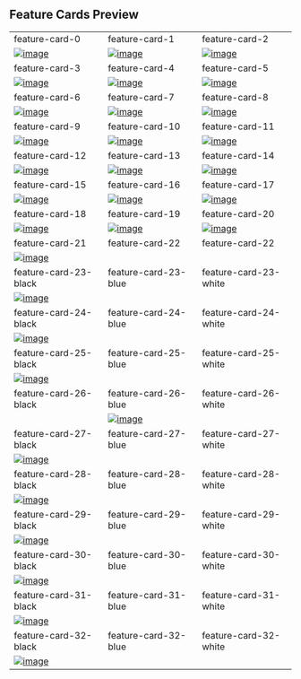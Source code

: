 ## Feature Cards Preview

<table>
  <tr>
    <td width="33.3333%">feature-card-0</td>
    <td width="33.3333%">feature-card-1</td>
    <td width="33.3333%">feature-card-2</td>
  </tr>

  <tr>
    <td width="33.3333%">
      <a href="https://github.com/Clueless-Community/seamless-ui/blob/main/Feature%20Cards/src/feature-card-0.html"><img src="https://i.ibb.co/hC0Hsvb/image.png" alt="image" border="0" /></a>
    </td>
    <td width="33.3333%">
      <a href="https://github.com/Clueless-Community/seamless-ui/blob/main/Feature%20Cards/src/feature-card-01.html"><img src="https://i.ibb.co/xsny6rF/1.png" alt="image" border="0" /></a>
    </td>
    <td width="33.3333%">
      <a href="https://github.com/Clueless-Community/seamless-ui/blob/main/Feature%20Cards/src/feature-card-02.html"><img src="https://i.ibb.co/5kHbmcX/2.png" alt="image" border="0" /></a>
    </td>
  </tr>

  <tr>
    <td width="33.3333%">feature-card-3</td>
    <td width="33.3333%">feature-card-4</td>
    <td width="33.3333%">feature-card-5</td>
  </tr>
  <tr>
    <td width="33.3333%">
      <a href="https://github.com/Clueless-Community/seamless-ui/blob/main/Feature%20Cards/src/feature-card-03.html"><img src="https://i.ibb.co/bzmGpCz/3.png" alt="image" border="0" /></a>
    </td>
    <td width="33.3333%">
      <a href="https://github.com/Clueless-Community/seamless-ui/blob/main/Feature%20Cards/src/feature-card-04.html"><img src="https://i.ibb.co/0CWsk8w/4.png" alt="image" border="0" /></a>
    </td>
    <td width="33.3333%">
      <a href="https://github.com/Clueless-Community/seamless-ui/blob/main/Feature%20Cards/src/feature-card-05.html"><img src="https://i.ibb.co/J5qrT7F/5.png" alt="image" border="0" /></a>
    </td>
  </tr>

  <tr>
    <td width="33.3333%">feature-card-6</td>
    <td width="33.3333%">feature-card-7</td>
    <td width="33.3333%">feature-card-8</td>
  </tr>
  <tr>
    <td width="33.3333%">
      <a href="https://github.com/Clueless-Community/seamless-ui/blob/main/Feature%20Cards/src/feature-card-06.html"><img src="https://i.ibb.co/QHJzwq6/6.png" alt="image" border="0" /></a>
    </td>
    <td width="33.3333%">
      <a href="https://github.com/Clueless-Community/seamless-ui/blob/main/Feature%20Cards/src/feature-card-07.html"><img src="https://i.ibb.co/HFjJkqV/7.png" alt="image" border="0" /></a>
    </td>
    <td width="33.3333%">
      <a href="https://github.com/Clueless-Community/seamless-ui/blob/main/Feature%20Cards/src/feature-card-08.html"><img src="https://i.ibb.co/N7XKRsY/8.png" alt="image" border="0" /></a>
    </td>
  </tr>

  <tr>
    <td width="33.3333%">feature-card-9</td>
    <td width="33.3333%">feature-card-10</td>
    <td width="33.3333%">feature-card-11</td>
  </tr>
  <tr>
    <td width="33.3333%">
      <a href="https://github.com/Clueless-Community/seamless-ui/blob/main/Feature%20Cards/src/feature-card-09.html"><img src="https://i.ibb.co/Sm1jRDf/9.png" alt="image" border="0" /></a>
    </td>
    <td width="33.3333%">
      <a href="https://github.com/Clueless-Community/seamless-ui/blob/main/Feature%20Cards/src/feature-card-10.html"><img src="https://i.ibb.co/sHJgHp7/10.png" alt="image" border="0" /></a>
    </td>
    <td width="33.3333%">
      <a href="https://github.com/Clueless-Community/seamless-ui/blob/main/Feature%20Cards/src/feature-card-11.html"><img src="https://i.ibb.co/99LYJTd/11.png" alt="image" border="0" /></a>
    </td>
  </tr>

  <tr>
    <td width="33.3333%">feature-card-12</td>
    <td width="33.3333%">feature-card-13</td>
    <td width="33.3333%">feature-card-14</td>
  </tr>
  <tr>
    <td width="33.3333%">
      <a href="https://github.com/Clueless-Community/seamless-ui/blob/main/Feature%20Cards/src/feature-card-12.html"><img src="https://i.ibb.co/jgj0NHm/12.png" alt="image" border="0" /></a>
    </td>
    <td width="33.3333%">
      <a href="https://github.com/Clueless-Community/seamless-ui/blob/main/Feature%20Cards/src/feature-card-13.html"><img src="https://i.ibb.co/RYgtZyF/13.png" alt="image" border="0" /></a>
    </td>
    <td width="33.3333%">
      <a href="https://github.com/Clueless-Community/seamless-ui/blob/main/Feature%20Cards/src/feature-card-14.html"><img src="https://i.ibb.co/f8MdPPf/14.png" alt="image" border="0" /></a>
    </td>
  </tr>

  <tr>
    <td width="33.3333%">feature-card-15</td>
    <td width="33.3333%">feature-card-16</td>
    <td width="33.3333%">feature-card-17</td>
  </tr>
  <tr>
    <td width="33.3333%">
      <a href="https://github.com/Clueless-Community/seamless-ui/blob/main/Feature%20Cards/src/feature-card-15.html"><img src="https://i.ibb.co/7QjT0s8/15.png" alt="image" border="0" /></a>
    </td>
    <td width="33.3333%">
      <a href="https://github.com/Clueless-Community/seamless-ui/blob/main/Feature%20Cards/src/feature-card-16.html"><img src="https://i.ibb.co/3mTN5h3/16.png" alt="image" border="0" /></a>
    </td>
    <td width="33.3333%">
      <a href="https://github.com/Clueless-Community/seamless-ui/blob/main/Feature%20Cards/src/feature-card-17.html"><img src="https://i.ibb.co/rMq0mwY/17.png" alt="image" border="0" /></a>
    </td>
  </tr>

  <tr>
    <td width="33.3333%">feature-card-18</td>
    <td width="33.3333%">feature-card-19</td>
    <td width="33.3333%">feature-card-20</td>
  </tr>
  <tr>
    <td width="33.3333%">
      <a href="https://github.com/Clueless-Community/seamless-ui/blob/main/Feature%20Cards/src/feature-card-18.html"><img src="https://i.ibb.co/k0ZGD2s/18.png" alt="image" border="0" /></a>
    </td>
    <td width="33.3333%">
      <a href="https://github.com/Clueless-Community/seamless-ui/blob/main/Feature%20Cards/src/feature-card-19.html"><img src="https://i.ibb.co/zfqzKXW/19.png" alt="image" border="0" /></a>
    </td>
    <td width="33.3333%">
      <a href="https://github.com/Clueless-Community/seamless-ui/blob/main/Feature%20Cards/src/feature-card-20.html"><img src="https://i.ibb.co/0y0jjSK/20.png" alt="image" border="0" /></a>
    </td>
  </tr>

  <tr>
    <td width="33.3333%">feature-card-21</td>
    <td width="33.3333%">feature-card-22</td>
    <td width="33.3333%">feature-card-22</td>
  </tr>
  <tr>
    <td width="33.3333%">
      <a href="https://github.com/Clueless-Community/seamless-ui/blob/main/Feature%20Cards/src/feature-card-21.html"><img src="https://i.ibb.co/gjqvVYC/21.png" alt="image" border="0" /></a>
    </td>
    <td width="33.3333%">
      <a href="https://github.com/Clueless-Community/seamless-ui/blob/main/Feature%20Cards/src/feature-card-22.html"><img src="https://i.ibb.co/f1NTckz/22.png" alt="" /></a>
    </td>
    <td width="33.3333%">
      <a href="https://github.com/Clueless-Community/seamless-ui/blob/main/Feature%20Cards/src/feature-card-22.html"><img src="https://i.ibb.co/f1NTckz/22.png" alt="" /></a>
    </td>
  </tr>
  
  <tr>
    <td width="33.3333%">feature-card-23-black</td>
    <td width="33.3333%">feature-card-23-blue</td>
    <td width="33.3333%">feature-card-23-white</td>
  </tr>
  <tr>
    <td width="33.3333%">
      <a href="https://github.com/Clueless-Community/seamless-ui/blob/main/Feature%20Cards/src/feature-card-23-black.html"><img src="https://i.ibb.co/Nj0LmWH/feature-card-23-black.png" alt="image" border="0" /></a>
    </td>
    <td width="33.3333%">
      <a href="https://github.com/Clueless-Community/seamless-ui/blob/main/Feature%20Cards/src/feature-card-23-blue.html"><img src="https://i.ibb.co/VBhm28K/feature-card-23-blue.png" alt="" /></a>
    </td>
    <td width="33.3333%">
      <a href="https://github.com/Clueless-Community/seamless-ui/blob/main/Feature%20Cards/src/feature-card-23-white.html"><img src="https://i.ibb.co/5Fxwqsq/feature-card-23-white.png" alt="" /></a>
    </td>
  </tr>

  <tr>
    <td width="33.3333%">feature-card-24-black</td>
    <td width="33.3333%">feature-card-24-blue</td>
    <td width="33.3333%">feature-card-24-white</td>
  </tr>
  <tr>
    <td width="33.3333%">
      <a href="https://github.com/Clueless-Community/seamless-ui/blob/main/Feature%20Cards/src/feature-card-24-black.html"><img src="https://i.ibb.co/zHgm6Vp/feature-card-24-black.png" alt="image" border="0" /></a>
    </td>
    <td width="33.3333%">
      <a href="https://github.com/Clueless-Community/seamless-ui/blob/main/Feature%20Cards/src/feature-card-24-blue.html"><img src="https://i.ibb.co/0M4h0MT/feature-card-24-blue.png" alt="" /></a>
    </td>
    <td width="33.3333%">
      <a href="https://github.com/Clueless-Community/seamless-ui/blob/main/Feature%20Cards/src/feature-card-24-white.html"><img src="https://i.ibb.co/4Wc0cp9/feature-card-24-white.png" alt="" /></a>
    </td>
  </tr>

  <tr>
    <td width="33.3333%">feature-card-25-black</td>
    <td width="33.3333%">feature-card-25-blue</td>
    <td width="33.3333%">feature-card-25-white</td>
  </tr>
  <tr>
    <td width="33.3333%">
      <a href="https://github.com/Clueless-Community/seamless-ui/blob/main/Feature%20Cards/src/feature-card-25-black.html"><img src="https://i.ibb.co/tYbJP39/feature-card-25-black.png" alt="image" border="0" /></a>
    </td>
    <td width="33.3333%">
      <a href="https://github.com/Clueless-Community/seamless-ui/blob/main/Feature%20Cards/src/feature-card-25-blue.html"><img src="https://i.ibb.co/NSZ6V7t/feature-card-25-blue.png" alt="" /></a>
    </td>
    <td width="33.3333%">
      <a href="https://github.com/Clueless-Community/seamless-ui/blob/main/Feature%20Cards/src/feature-card-25-white.html"><img src="https://i.ibb.co/f2Kv08V/feature-card-25-white.png" alt="" /></a>
    </td>
  </tr>

  <tr>
    <td width="33.3333%">feature-card-26-black</td>
    <td width="33.3333%">feature-card-26-blue</td>
    <td width="33.3333%">feature-card-26-white</td>
  </tr>
  <tr>
    <td width="33.3333%">
        <a href="https://github.com/Clueless-Community/seamless-ui/blob/main/Feature%20Cards/src/feature-card-26-black.html"><img src="https://i.ibb.co/pLb41SJ/feature-card-26-black.png" alt="" /></a>
    </td>
    <td width="33.3333%">
        <a href="https://github.com/Clueless-Community/seamless-ui/blob/main/Feature%20Cards/src/feature-card-26-blue.html"><img src="https://i.ibb.co/xj8R1bq/feature-card-26-blue.png" alt="image" border="0" /></a>
    </td>
    <td width="33.3333%">
        <a href="https://github.com/Clueless-Community/seamless-ui/blob/main/Feature%20Cards/src/feature-card-26-white.html"><img src="https://i.ibb.co/YQr4hvz/feature-card-26-white.png" alt="" /></a>
    </td>
  </tr>

  <tr>
    <td width="33.3333%">feature-card-27-black</td>
    <td width="33.3333%">feature-card-27-blue</td>
    <td width="33.3333%">feature-card-27-white</td>
  </tr>
  <tr>
    <td width="33.3333%">
      <a href="https://github.com/Clueless-Community/seamless-ui/blob/main/Feature%20Cards/src/feature-card-27-black.html"><img src="https://i.ibb.co/3RQ4Tnk/feature-card-27-black.png" alt="image" border="0" /></a>
    </td>
    <td width="33.3333%">
        <a href="https://github.com/Clueless-Community/seamless-ui/blob/main/Feature%20Cards/src/feature-card-27-blue.html"><img src="https://i.ibb.co/gwg53WX/feature-card-27-blue.png" alt="" /></a>
    </td>
    <td width="33.3333%">
        <a href="https://github.com/Clueless-Community/seamless-ui/blob/main/Feature%20Cards/src/feature-card-27-white.html"><img src="https://i.ibb.co/nPTKYm3/feature-card-27-white.png" alt="" /></a>
    </td>
  </tr>

  <tr>
    <td width="33.3333%">feature-card-28-black</td>
    <td width="33.3333%">feature-card-28-blue</td>
    <td width="33.3333%">feature-card-28-white</td>
  </tr>
  <tr>
    <td width="33.3333%">
      <a href="https://github.com/Clueless-Community/seamless-ui/blob/main/Feature%20Cards/src/feature-card-28-black.html"><img src="https://i.ibb.co/2jMgNht/feature-card-28-black.png" alt="image" border="0" /></a>
    </td>
    <td width="33.3333%">
      <a href="https://github.com/Clueless-Community/seamless-ui/blob/main/Feature%20Cards/src/feature-card-28-blue.html"><img src="https://i.ibb.co/6ydjYhn/feature-card-28-blue.png" alt="" /></a>
    </td>
    <td width="33.3333%">
      <a href="https://github.com/Clueless-Community/seamless-ui/blob/main/Feature%20Cards/src/feature-card-28-white.html"><img src="https://i.ibb.co/ZM8JycP/feature-card-28-white.png" alt="" /></a>
    </td>
  </tr>

  <tr>
    <td width="33.3333%">feature-card-29-black</td>
    <td width="33.3333%">feature-card-29-blue</td>
    <td width="33.3333%">feature-card-29-white</td>
  </tr>
  <tr>
    <td width="33.3333%">
      <a href="https://github.com/Clueless-Community/seamless-ui/blob/main/Feature%20Cards/src/feature-card-29-black.html"><img src="https://i.ibb.co/nsMyT5v/feature-card-29-black.png" alt="image" border="0" /></a>
    </td>
    <td width="33.3333%">
      <a href="https://github.com/Clueless-Community/seamless-ui/blob/main/Feature%20Cards/src/feature-card-29-blue.html"><img src="https://i.ibb.co/FYnJWcs/feature-card-29-blue.png" alt="" /></a>
    </td>
    <td width="33.3333%">
      <a href="https://github.com/Clueless-Community/seamless-ui/blob/main/Feature%20Cards/src/feature-card-29-white.html"><img src="https://i.ibb.co/3F0crM7/feature-card-29-white.png" alt="" /></a>
    </td>
  </tr>

  <tr>
    <td width="33.3333%">feature-card-30-black</td>
    <td width="33.3333%">feature-card-30-blue</td>
    <td width="33.3333%">feature-card-30-white</td>
  </tr>
  <tr>
    <td width="33.3333%">
      <a href="https://github.com/Clueless-Community/seamless-ui/blob/main/Feature%20Cards/src/feature-card-30-black.html"><img src="https://i.ibb.co/5n0mcFk/feature-card-30-black.png" alt="image" border="0" /></a>
    </td>
    <td width="33.3333%">
      <a href="https://github.com/Clueless-Community/seamless-ui/blob/main/Feature%20Cards/src/feature-card-30-blue.html"><img src="https://i.ibb.co/F5cVpVJ/feature-card-30-blue.png" alt="" /></a>
    </td>
    <td width="33.3333%">
      <a href="https://github.com/Clueless-Community/seamless-ui/blob/main/Feature%20Cards/src/feature-card-30-white.html"><img src="https://i.ibb.co/TYqnTms/feature-card-30-white.png" alt="" /></a>
    </td>
  </tr>

  <tr>
    <td width="33.3333%">feature-card-31-black</td>
    <td width="33.3333%">feature-card-31-blue</td>
    <td width="33.3333%">feature-card-31-white</td>
  </tr>
  <tr>
    <td width="33.3333%">
      <a href="https://github.com/Clueless-Community/seamless-ui/blob/main/Feature%20Cards/src/feature-card-31-black.html"><img src="https://i.ibb.co/k6000nc/feature-card-31-black.png" alt="image" border="0" /></a>
    </td>
    <td width="33.3333%">
      <a href="https://github.com/Clueless-Community/seamless-ui/blob/main/Feature%20Cards/src/feature-card-31-blue.html"><img src="https://i.ibb.co/0V40c94/feature-card-31-blue.png" alt="" /></a>
    </td>
    <td width="33.3333%">
      <a href="https://github.com/Clueless-Community/seamless-ui/blob/main/Feature%20Cards/src/feature-card-31-white.html"><img src="https://i.ibb.co/vJ5gFdn/feature-card-31-white.png" alt="" /></a>
    </td>
  </tr>

  <tr>
    <td width="33.3333%">feature-card-32-black</td>
    <td width="33.3333%">feature-card-32-blue</td>
    <td width="33.3333%">feature-card-32-white</td>
  </tr>
  <tr>
    <td width="33.3333%">
      <a href="https://github.com/Clueless-Community/seamless-ui/blob/main/Feature%20Cards/src/feature-card-32-black.html"><img src="https://i.ibb.co/Fsb0xcS/feature-card-32-black.png" alt="image" border="0" /></a>
    </td>
    <td width="33.3333%">
      <a href="https://github.com/Clueless-Community/seamless-ui/blob/main/Feature%20Cards/src/feature-card-32-blue.html"><img src="https://i.ibb.co/G7Sk5fJ/feature-card-32-blue.png" alt="" /></a>
    </td>
    <td width="33.3333%">
      <a href="https://github.com/Clueless-Community/seamless-ui/blob/main/Feature%20Cards/src/feature-card-32-white.html"><img src="https://i.ibb.co/QcFcM1n/feature-card-32-white.png" alt="" /></a>
    </td>
  </tr>
</table>
